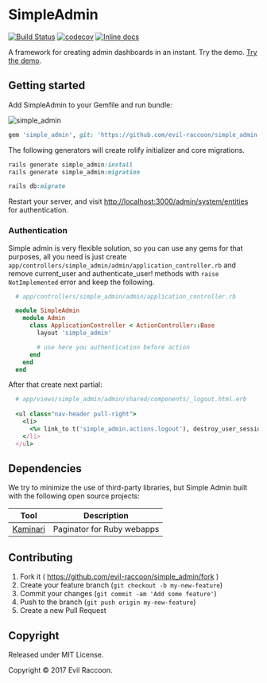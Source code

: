 # SimpleAdmin

[![Build Status](https://travis-ci.org/evil-raccoon/simple_admin.svg?branch=master)](https://travis-ci.org/evil-raccoon/simple_admin)
[![codecov](https://codecov.io/gh/evil-raccoon/simple_admin/branch/master/graph/badge.svg)](https://codecov.io/gh/evil-raccoon/simple_admin)
[![Inline docs](http://inch-ci.org/github/evil-raccoon/simple_admin.svg)](http://inch-ci.org/github/evil-raccoon/simple_admin)

A framework for creating admin dashboards in an instant. Try the demo.
[Try the demo][demo].

## Getting started
Add SimpleAdmin to your Gemfile and run bundle:

![simple_admin](https://i.imgur.com/s1fGVRq.png)

```ruby
gem 'simple_admin', git: 'https://github.com/evil-raccoon/simple_admin.git'
```

The following generators will create rolify initializer and core migrations.  

```ruby
rails generate simple_admin:install
rails generate simple_admin:migration

rails db:migrate
```

Restart your server, and visit [http://localhost:3000/admin/system/entities](http://localhost:3000/admin/system/entities) for authentication.

### Authentication

Simple admin is very flexible solution, so you can use any gems for that purposes, all you need is just create `app/controllers/simple_admin/admin/application_controller.rb` and remove current_user and authenticate_user! methods with `raise NotImplemented` error and keep the following.

```ruby
  # app/controllers/simple_admin/admin/application_controller.rb

  module SimpleAdmin
    module Admin
      class ApplicationController < ActionController::Base
        layout 'simple_admin'

        # use here you authentication before action  
      end
    end
  end
```

After that create next partial:

```ruby
  # app/views/simple_admin/admin/shared/components/_logout.html.erb
  
  <ul class="nav-header pull-right">
    <li>
      <%= link_to t('simple_admin.actions.logout'), destroy_user_session_path, method: :delete %>
    </li>
  </ul>
```

## Dependencies

We try to minimize the use of third-party libraries, but Simple Admin built with the following open source projects:

Tool                  | Description
--------------------- | -----------
[Kaminari]            | Paginator for Ruby webapps

[Kaminari]: https://github.com/kaminari/kaminari

## Contributing

1. Fork it ( https://github.com/evil-raccoon/simple_admin/fork )
2. Create your feature branch (`git checkout -b my-new-feature`)
3. Commit your changes (`git commit -am 'Add some feature'`)
4. Push to the branch (`git push origin my-new-feature`)
5. Create a new Pull Request


[CanCanCan]: https://github.com/CanCanCommunity/cancancan

## Copyright

Released under MIT License.

Copyright © 2017 Evil Raccoon.

[demo]: https://simpleadmin.herokuapp.com
